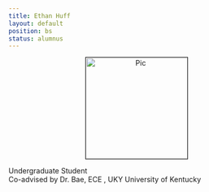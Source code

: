 ```yaml
---
title: Ethan Huff
layout: default
position: bs
status: alumnus
---
```

<div class="flex-container" >
 <div align="center"><img src="{{site.url}}/{{site.baseurl}}/assets/img/{{ page.thumb}}" alt="Pic" height="200px" width="200px" border="1px solid gray">
 </div>
 <div class = "justified">
   <p>Undergraduate Student<br />
   Co-advised by Dr. Bae, ECE , UKY
     University of Kentucky
   </p>
 </div>
</div>
